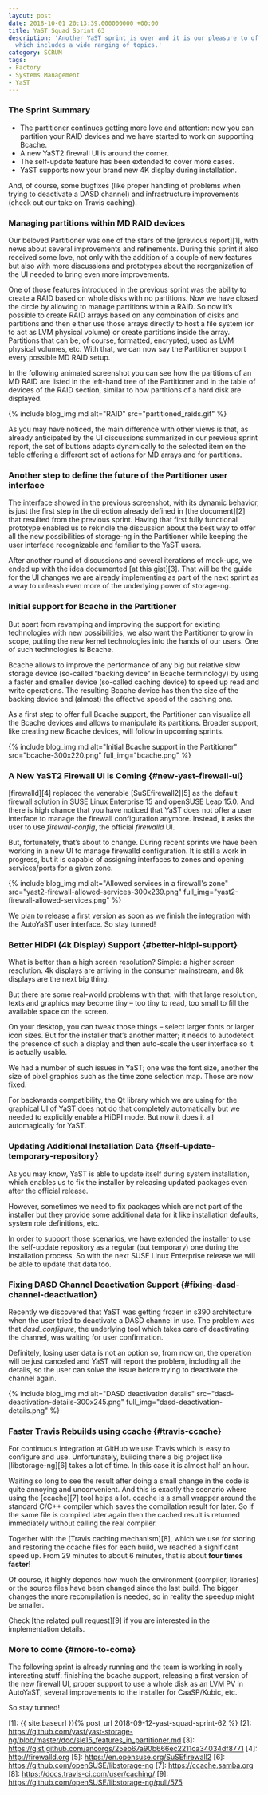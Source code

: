 ```yaml
---
layout: post
date: 2018-10-01 20:13:39.000000000 +00:00
title: YaST Squad Sprint 63
description: 'Another YaST sprint is over and it is our pleasure to offer a report
  which includes a wide ranging of topics.'
category: SCRUM
tags:
- Factory
- Systems Management
- YaST
---
```


### The Sprint Summary

* The partitioner continues getting more love and attention: now you can
  partition your RAID devices and we have started to work on supporting
  Bcache.
* A new YaST2 firewall UI is around the corner.
* The self-update feature has been extended to cover more cases.
* YaST supports now your brand new 4K display during installation.

And, of course, some bugfixes (like proper handling of problems when
trying to deactivate a DASD channel) and infrastructure improvements
(check out our take on Travis caching).

### Managing partitions within MD RAID devices

Our beloved Partitioner was one of the stars of the [previous
report][1], with news about several improvements and refinements. During
this sprint it also received some love, not only with the addition of a
couple of new features but also with more discussions and prototypes
about the reorganization of the UI needed to bring even more
improvements.

One of those features introduced in the previous sprint was the ability
to create a RAID based on whole disks with no partitions. Now we have
closed the circle by allowing to manage partitions within a RAID. So now
it’s possible to create RAID arrays based on any combination of disks
and partitions and then either use those arrays directly to host a file
system (or to act as LVM physical volume) or create partitions inside
the array. Partitions that can be, of course, formatted, encrypted, used
as LVM physical volumes, etc. With that, we can now say the Partitioner
support every possible MD RAID setup.

In the following animated screenshot you can see how the partitions of
an MD RAID are listed in the left-hand tree of the Partitioner and in
the table of devices of the RAID section, similar to how partitions of a
hard disk are displayed.

{% include blog_img.md alt="RAID" src="partitioned_raids.gif" %}

As you may have noticed, the main difference with other views is that,
as already anticipated by the UI discussions summarized in our previous
sprint report, the set of buttons adapts dynamically to the selected
item on the table offering a different set of actions for MD arrays and
for partitions.

### Another step to define the future of the Partitioner user interface

The interface showed in the previous screenshot, with its dynamic
behavior, is just the first step in the direction already defined in
[the document][2] that resulted from the previous sprint. Having that
first fully functional prototype enabled us to rekindle the discussion
about the best way to offer all the new possibilities of storage-ng in
the Partitioner while keeping the user interface recognizable and
familiar to the YaST users.

After another round of discussions and several iterations of mock-ups,
we ended up with the idea documented [at this gist][3]. That will be the
guide for the UI changes we are already implementing as part of the next
sprint as a way to unleash even more of the underlying power of
storage-ng.

### Initial support for Bcache in the Partitioner

But apart from revamping and improving the support for existing
technologies with new possibilities, we also want the Partitioner to
grow in scope, putting the new kernel technologies into the hands of our
users. One of such technologies is Bcache.

Bcache allows to improve the performance of any big but relative slow
storage device (so-called “backing device” in Bcache terminology) by
using a faster and smaller device (so-called caching device) to speed up
read and write operations. The resulting Bcache device has then the size
of the backing device and (almost) the effective speed of the caching
one.

As a first step to offer full Bcache support, the Partitioner can
visualize all the Bcache devices and allows to manipulate its
partitions. Broader support, like creating new Bcache devices, will
follow in upcoming sprints.

{% include blog_img.md alt="Initial Bcache support in the Partitioner"
src="bcache-300x220.png" full_img="bcache.png" %}

### A New YaST2 Firewall UI is Coming   {#new-yast-firewall-ui}

[firewalld][4] replaced the venerable [SuSEfirewall2][5] as the default
firewall solution in SUSE Linux Enterprise 15 and openSUSE Leap 15.0.
And there is high chance that you have noticed that YaST does not offer
a user interface to manage the firewall configuration anymore. Instead,
it asks the user to use *firewall-config*, the official *firewalld* UI.

But, fortunately, that’s about to change. During recent sprints we have
been working in a new UI to manage firewalld configuration. It is still
a work in progress, but it is capable of assigning interfaces to zones
and opening services/ports for a given zone.

{% include blog_img.md alt="Allowed services in a firewall\'s zone"
src="yast2-firewall-allowed-services-300x239.png" full_img="yast2-firewall-allowed-services.png" %}

We plan to release a first version as soon as we finish the integration
with the AutoYaST user interface. So stay tunned!

### Better HiDPI (4k Display) Support   {#better-hidpi-support}

What is better than a high screen resolution? Simple: a higher screen
resolution. 4k displays are arriving in the consumer mainstream, and 8k
displays are the next big thing.

But there are some real-world problems with that: with that large
resolution, texts and graphics may become tiny – too tiny to read, too
small to fill the available space on the screen.

On your desktop, you can tweak those things – select larger fonts or
larger icon sizes. But for the installer that’s another matter; it needs
to autodetect the presence of such a display and then auto-scale the
user interface so it is actually usable.

We had a number of such issues in YaST; one was the font size, another
the size of pixel graphics such as the time zone selection map. Those
are now fixed.

For backwards compatibility, the Qt library which we are using for the
graphical UI of YaST does not do that completely automatically but we
needed to explicitly enable a HiDPI mode. But now it does it all
automagically for YaST.

### Updating Additional Installation Data   {#self-update-temporary-repository}

As you may know, YaST is able to update itself during system
installation, which enables us to fix the installer by releasing updated
packages even after the official release.

However, sometimes we need to fix packages which are not part of the
installer but they provide some additional data for it like installation
defaults, system role definitions, etc.

In order to support those scenarios, we have extended the installer to
use the self-update repository as a regular (but temporary) one during
the installation process. So with the next SUSE Linux Enterprise release
we will be able to update that data too.

### Fixing DASD Channel Deactivation Support   {#fixing-dasd-channel-deactivation}

Recently we discovered that YaST was getting frozen in s390 architecture
when the user tried to deactivate a DASD channel in use. The problem was
that *dasd\_configure*, the underlying tool which takes care of
deactivating the channel, was waiting for user confirmation.

Definitely, losing user data is not an option so, from now on, the
operation will be just canceled and YaST will report the problem,
including all the details, so the user can solve the issue before trying
to deactivate the channel again.

{% include blog_img.md alt="DASD deactivation details"
src="dasd-deactivation-details-300x245.png" full_img="dasd-deactivation-details.png" %}

### Faster Travis Rebuilds using ccache   {#travis-ccache}

For continuous integration at GitHub we use Travis which is easy to
configure and use. Unfortunately, building there a big project like
[libstorage-ng][6] takes a lot of time. In this case it is almost half
an hour.

Waiting so long to see the result after doing a small change in the code
is quite annoying and unconvenient. And this is exactly the scenario
where using the [ccache][7] tool helps a lot. ccache is a small wrapper
around the standard C/C++ compiler which saves the compilation result
for later. So if the same file is compiled later again then the cached
result is returned immediately without calling the real compiler.

Together with the [Travis caching mechanism][8], which we use for
storing and restoring the ccache files for each build, we reached a
significant speed up. From 29 minutes to about 6 minutes, that is about
**four times faster**!

Of course, it highly depends how much the environment (compiler,
libraries) or the source files have been changed since the last build.
The bigger changes the more recompilation is needed, so in reality the
speedup might be smaller.

Check [the related pull request][9] if you are interested in the
implementation details.

### More to come   {#more-to-come}

The following sprint is already running and the team is working in
really interesting stuff: finishing the bcache support, releasing a
first version of the new firewall UI, proper support to use a whole disk
as an LVM PV in AutoYaST, several improvements to the installer for
CaaSP/Kubic, etc.

So stay tunned!



[1]: {{ site.baseurl }}{% post_url 2018-09-12-yast-squad-sprint-62 %}
[2]: https://github.com/yast/yast-storage-ng/blob/master/doc/sle15_features_in_partitioner.md
[3]: https://gist.github.com/ancorgs/25eb67a90b666ec2211ca34034df8771
[4]: http://firewalld.org
[5]: https://en.opensuse.org/SuSEfirewall2
[6]: https://github.com/openSUSE/libstorage-ng
[7]: https://ccache.samba.org
[8]: https://docs.travis-ci.com/user/caching/
[9]: https://github.com/openSUSE/libstorage-ng/pull/575
